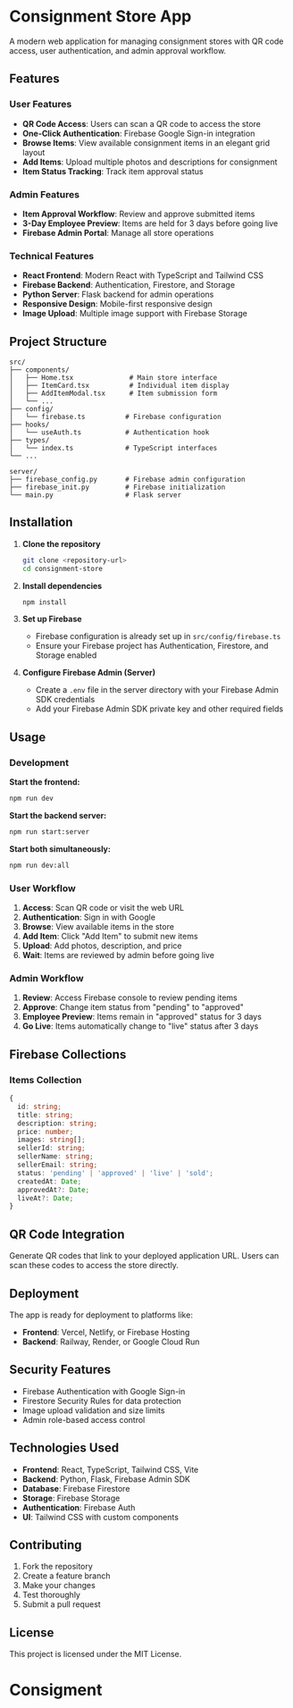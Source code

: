 # Consignment Store App

A modern web application for managing consignment stores with QR code access, user authentication, and admin approval workflow.

## Features

### User Features
- **QR Code Access**: Users can scan a QR code to access the store
- **One-Click Authentication**: Firebase Google Sign-in integration
- **Browse Items**: View available consignment items in an elegant grid layout
- **Add Items**: Upload multiple photos and descriptions for consignment
- **Item Status Tracking**: Track item approval status

### Admin Features
- **Item Approval Workflow**: Review and approve submitted items
- **3-Day Employee Preview**: Items are held for 3 days before going live
- **Firebase Admin Portal**: Manage all store operations

### Technical Features
- **React Frontend**: Modern React with TypeScript and Tailwind CSS
- **Firebase Backend**: Authentication, Firestore, and Storage
- **Python Server**: Flask backend for admin operations
- **Responsive Design**: Mobile-first responsive design
- **Image Upload**: Multiple image support with Firebase Storage

## Project Structure

```
src/
├── components/
│   ├── Home.tsx              # Main store interface
│   ├── ItemCard.tsx          # Individual item display
│   ├── AddItemModal.tsx      # Item submission form
│   └── ...
├── config/
│   └── firebase.ts          # Firebase configuration
├── hooks/
│   └── useAuth.ts           # Authentication hook
├── types/
│   └── index.ts             # TypeScript interfaces
└── ...

server/
├── firebase_config.py       # Firebase admin configuration
├── firebase_init.py         # Firebase initialization
└── main.py                  # Flask server
```

## Installation

1. **Clone the repository**
   ```bash
   git clone <repository-url>
   cd consignment-store
   ```

2. **Install dependencies**
   ```bash
   npm install
   ```

3. **Set up Firebase**
   - Firebase configuration is already set up in `src/config/firebase.ts`
   - Ensure your Firebase project has Authentication, Firestore, and Storage enabled

4. **Configure Firebase Admin (Server)**
   - Create a `.env` file in the server directory with your Firebase Admin SDK credentials
   - Add your Firebase Admin SDK private key and other required fields

## Usage

### Development

**Start the frontend:**
```bash
npm run dev
```

**Start the backend server:**
```bash
npm run start:server
```

**Start both simultaneously:**
```bash
npm run dev:all
```

### User Workflow

1. **Access**: Scan QR code or visit the web URL
2. **Authentication**: Sign in with Google
3. **Browse**: View available items in the store
4. **Add Item**: Click "Add Item" to submit new items
5. **Upload**: Add photos, description, and price
6. **Wait**: Items are reviewed by admin before going live

### Admin Workflow

1. **Review**: Access Firebase console to review pending items
2. **Approve**: Change item status from "pending" to "approved"
3. **Employee Preview**: Items remain in "approved" status for 3 days
4. **Go Live**: Items automatically change to "live" status after 3 days

## Firebase Collections

### Items Collection
```typescript
{
  id: string;
  title: string;
  description: string;
  price: number;
  images: string[];
  sellerId: string;
  sellerName: string;
  sellerEmail: string;
  status: 'pending' | 'approved' | 'live' | 'sold';
  createdAt: Date;
  approvedAt?: Date;
  liveAt?: Date;
}
```

## QR Code Integration

Generate QR codes that link to your deployed application URL. Users can scan these codes to access the store directly.

## Deployment

The app is ready for deployment to platforms like:
- **Frontend**: Vercel, Netlify, or Firebase Hosting
- **Backend**: Railway, Render, or Google Cloud Run

## Security Features

- Firebase Authentication with Google Sign-in
- Firestore Security Rules for data protection
- Image upload validation and size limits
- Admin role-based access control

## Technologies Used

- **Frontend**: React, TypeScript, Tailwind CSS, Vite
- **Backend**: Python, Flask, Firebase Admin SDK
- **Database**: Firebase Firestore
- **Storage**: Firebase Storage
- **Authentication**: Firebase Auth
- **UI**: Tailwind CSS with custom components

## Contributing

1. Fork the repository
2. Create a feature branch
3. Make your changes
4. Test thoroughly
5. Submit a pull request

## License

This project is licensed under the MIT License.
# Consigment
